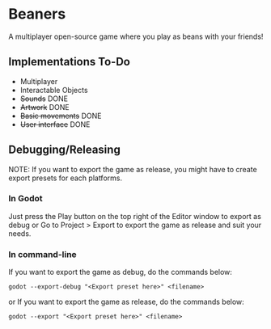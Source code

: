 # Beaners
A multiplayer open-source game where you play as beans with your friends!

## Implementations To-Do
- Multiplayer             
- Interactable Objects          
- ~~Sounds~~ DONE          
- ~~Artwork~~ DONE            
- ~~Basic movements~~ DONE             
- ~~User interface~~ DONE             

## Debugging/Releasing
NOTE: If you want to export the game as release, you might have to create export presets for each platforms.

### In Godot
Just press the Play button on the top right of the Editor window to export as debug
or Go to Project > Export to export the game as release and suit your needs.

### In command-line
If you want to export the game as debug, do the commands below:
```
godot --export-debug "<Export preset here>" <filename>
```

or If you want to export the game as release, do the commands below:
```
godot --export "<Export preset here>" <filename>
